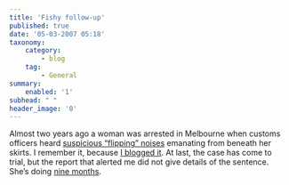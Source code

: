 ```yaml
---
title: 'Fishy follow-up'
published: true
date: '05-03-2007 05:18'
taxonomy:
    category:
        - blog
    tag:
        - General
summary:
    enabled: '1'
subhead: " "
header_image: '0'
---
```


Almost two years ago a woman was arrested in Melbourne when customs officers heard [suspicious “flipping” noises](https://www.nbcnews.com/id/wbna8117876) emanating from beneath her skirts. I remember it, because [I blogged it](https://jeremycherfas.net/blog/surprise/). At last, the case has come to trial, but the report that alerted me did not give details of the sentence. She’s doing [nine months](https://www.theage.com.au/national/customs-nets-fine-catch-as-skirt-reveals-51-fish-20070303-ge4cbw.html).
